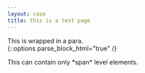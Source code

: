 ```yaml
---
layout: case
title: this is a test page
---
```


<div>
This is wrapped in a para.
</div>
{::options parse_block_html="true" /}
<p>
This can contain only *span* level elements.
</p>

